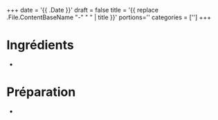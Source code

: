 +++
date = '{{ .Date }}'
draft = false
title = '{{ replace .File.ContentBaseName "-" " " | title }}'
portions=''
categories = ['']
+++

# Ingrédients

-

# Préparation

-
